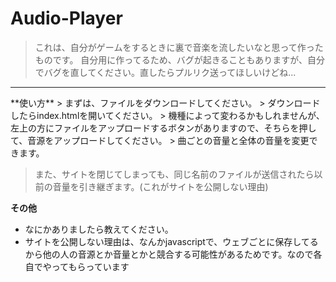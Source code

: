 # Audio-Player
> これは、自分がゲームをするときに裏で音楽を流したいなと思って作ったものです。
> 自分用に作ってるため、バグが起きることもありますが、自分でバグを直してください。直したらプルリク送ってほしいけどね...

<hr>
**使い方**
> まずは、ファイルをダウンロードしてください。
> ダウンロードしたらindex.htmlを開いてください。
> 機種によって変わるかもしれませんが、左上の方にファイルをアップロードするボタンがありますので、そちらを押して、音源をアップロードしてください。
> 曲ごとの音量と全体の音量を変更できます。

> また、サイトを閉じてしまっても、同じ名前のファイルが送信されたら以前の音量を引き継ぎます。(これがサイトを公開しない理由)

**その他**
- なにかありましたら教えてください。
- サイトを公開しない理由は、なんかjavascriptで、ウェブごとに保存してるから他の人の音源とか音量とかと競合する可能性があるためです。なので各自でやってもらっています

